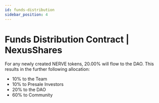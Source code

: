 ```yaml
---
id: funds-distribution
sidebar_position: 4
---
```


# Funds Distribution Contract | NexusShares

For any newly created NERVE tokens, 20.00% will flow to the DAO. This results in the further following allocation:

- 10% to the Team
- 10% to Presale Investors
- 20% to the DAO
- 60% to Community